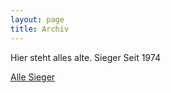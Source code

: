```yaml
---
layout: page
title: Archiv
---
```

Hier steht alles alte.
Sieger Seit 1974

[Alle Sieger](/sieger/)
